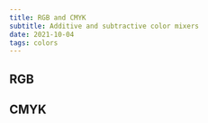 ```yaml
---
title: RGB and CMYK
subtitle: Additive and subtractive color mixers
date: 2021-10-04
tags: colors
---
```


## RGB

<color-mix-rgb />

## CMYK

<color-mix-cmyk />